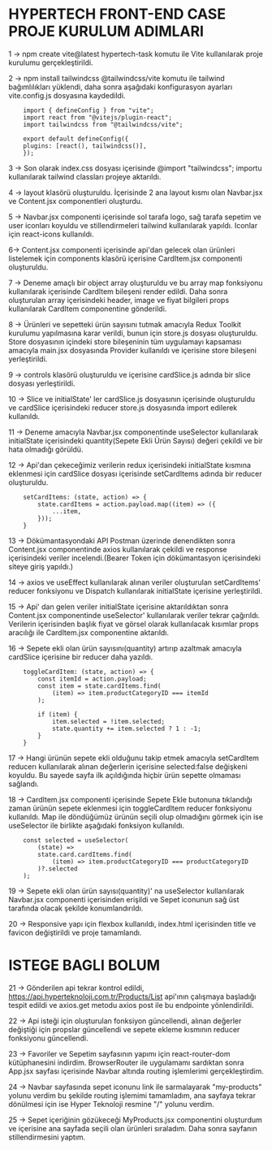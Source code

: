 # HYPERTECH FRONT-END CASE PROJE KURULUM ADIMLARI

1 -> npm create vite@latest hypertech-task komutu ile Vite kullanılarak proje kurulumu gerçekleştirildi.

2 -> npm install tailwindcss @tailwindcss/vite komutu ile tailwind bağımlılıkları yüklendi, daha sonra aşağıdaki konfigurasyon ayarları vite.config.js dosyasına kaydedildi.

        import { defineConfig } from "vite";
        import react from "@vitejs/plugin-react";
        import tailwindcss from "@tailwindcss/vite";

        export default defineConfig({
        plugins: [react(), tailwindcss()],
        });

3 -> Son olarak index.css dosyası içerisinde @import "tailwindcss"; importu kullanılarak tailwind classları projeye aktarıldı.

4 -> layout klasörü oluşturuldu. İçerisinde 2 ana layout kısmı olan Navbar.jsx ve Content.jsx componentleri oluşturdu.

5 -> Navbar.jsx componenti içerisinde sol tarafa logo, sağ tarafa sepetim ve user iconları koyuldu ve stillendirmeleri tailwind kullanılarak yapıldı. Iconlar için react-icons kullanıldı.

6-> Content.jsx componenti içerisinde api'dan gelecek olan ürünleri listelemek için components klasörü içerisine CardItem.jsx componenti oluşturuldu.

7 -> Deneme amaçlı bir object array oluşturuldu ve bu array map fonksiyonu kullanılarak içerisinde CardItem bileşeni render edildi. Daha sonra oluşturulan array içerisindeki header, image ve fiyat bilgileri props kullanılarak CardItem componentine gönderildi.

8 -> Ürünleri ve sepetteki ürün sayısını tutmak amacıyla Redux Toolkit kurulumu yapılmasına karar verildi, bunun için store.js dosyası oluşturuldu. Store dosyasının içindeki store bileşeninin tüm uygulamayı kapsaması amacıyla main.jsx dosyasında Provider kullanıldı ve içerisine store bileşeni yerleştirildi.

9 -> controls klasörü oluşturuldu ve içerisine cardSlice.js adında bir slice dosyası yerleştirildi.

10 -> Slice ve initialState' ler cardSlice.js dosyasının içerisinde oluşturuldu ve cardSlice içerisindeki reducer store.js dosyasında import edilerek kullanıldı.

11 -> Deneme amacıyla Navbar.jsx componentinde useSelector kullanılarak initialState içerisindeki quantity(Sepete Ekli Ürün Sayısı) değeri çekildi ve bir hata olmadığı görüldü.

12 -> Api'dan çekeceğimiz verilerin redux içerisindeki initialState kısmına eklenmesi için cardSlice dosyası içerisinde setCardItems adında bir reducer oluşturuldu.

        setCardItems: (state, action) => {
            state.cardItems = action.payload.map((item) => ({
                ...item,
            }));
        }

13 -> Dökümantasyondaki API Postman üzerinde denendikten sonra Content.jsx componentinde axios kullanılarak çekildi ve response içerisindeki veriler incelendi.(Bearer Token için dökümantasyon içerisindeki siteye giriş yapıldı.)

14 -> axios ve useEffect kullanılarak alınan veriler oluşturulan setCardItems' reducer fonksiyonu ve Dispatch kullanılarak initialState içerisine yerleştirildi.

15 -> Api' dan gelen veriler initialState içerisine aktarıldıktan sonra Content.jsx componentinde useSelector' kullanılarak veriler tekrar çağırıldı. Verilerin içerisinden başlık fiyat ve görsel olarak kullanılacak kısımlar props aracılığı ile CardItem.jsx componentine aktarıldı.

16 -> Sepete ekli olan ürün sayısını(quantity) artırıp azaltmak amacıyla cardSlice içerisine bir reducer daha yazıldı.

        toggleCardItem: (state, action) => {
            const itemId = action.payload;
            const item = state.cardItems.find(
                (item) => item.productCategoryID === itemId
            );

            if (item) {
                item.selected = !item.selected;
                state.quantity += item.selected ? 1 : -1;
            }
        }

17 -> Hangi ürünün sepete ekli olduğunu takip etmek amacıyla setCardItem reducerı kullanılarak alınan değerlerin içerisine selected:false değişkeni koyuldu. Bu sayede sayfa ilk açıldığında hiçbir ürün sepette olmaması sağlandı.

18 -> CardItem.jsx componenti içerisinde Sepete Ekle butonuna tıklandığı zaman ürünün sepete eklenmesi için toggleCardItem reducer fonksiyonu kullanıldı. Map ile döndüğümüz ürünün seçili olup olmadığını görmek için ise useSelector ile birlikte aşağıdaki fonksiyon kullanıldı.

        const selected = useSelector(
            (state) =>
            state.card.cardItems.find(
                (item) => item.productCategoryID === productCategoryID
            )?.selected
        );

19 -> Sepete ekli olan ürün sayısı(quantity)' na useSelector kullanılarak Navbar.jsx componenti içerisinden erişildi ve Sepet iconunun sağ üst tarafında olacak şekilde konumlandırıldı.

20 -> Responsive yapı için flexbox kullanıldı, index.html içerisinden title ve favicon değiştirildi ve proje tamamlandı.

# ISTEGE BAGLI BOLUM

21 -> Gönderilen api tekrar kontrol edildi, https://api.hyperteknoloji.com.tr/Products/List api'ının çalışmaya başladığı tespit edildi ve axios.get metodu axios post ile bu endpointe yönlendirildi.

22 -> Api isteği için oluşturulan fonksiyon güncellendi, alınan değerler değiştiği için propslar güncellendi ve sepete ekleme kısmının reducer fonksiyonu güncellendi.

23 -> Favoriler ve Sepetim sayfasının yapımı için react-router-dom kütüphanesini indirdim. BrowserRouter ile uygulamamı sardıktan sonra App.jsx sayfası içerisinde Navbar altında routing işlemlerimi gerçekleştirdim.

24 -> Navbar sayfasında sepet iconunu link ile sarmalayarak "my-products" yolunu verdim bu şekilde routing işlemimi tamamladım, ana sayfaya tekrar dönülmesi için ise Hyper Teknoloji resmine "/" yolunu verdim.

25 -> Sepet içeriğinin gözükeceği MyProducts.jsx componentini oluşturdum ve içerisine ana sayfada seçili olan ürünleri sıraladım. Daha sonra sayfanın stillendirmesini yaptım.
